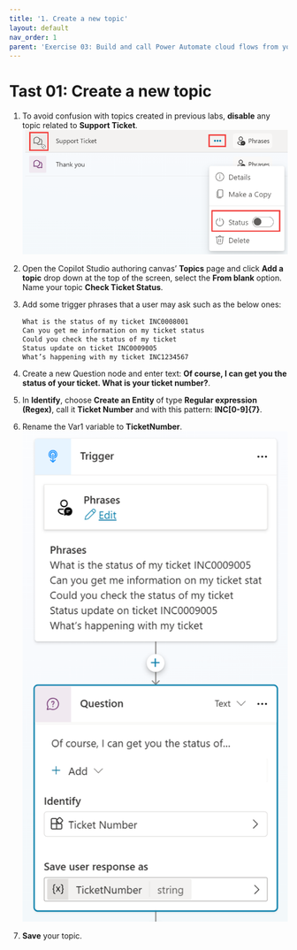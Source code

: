 ```yaml
---
title: '1. Create a new topic'
layout: default
nav_order: 1
parent: 'Exercise 03: Build and call Power Automate cloud flows from your copilot'
---
```


# Tast 01: Create a new topic

1.	To avoid confusion with topics created in previous labs, **disable** any topic related to **Support Ticket**.
  	![A screenshot of a computer Description automatically generated](../../media/e3c5c6bbdd0ecafe94732921901803a3.png)


1.	Open the Copilot Studio authoring canvas’ **Topics** page and click **Add a topic** drop down at the top of the screen, select the **From blank** option. Name your topic **Check Ticket Status**.

1.	Add some trigger phrases that a user may ask such as the below ones:

	```
	What is the status of my ticket INC0008001
	Can you get me information on my ticket status
	Could you check the status of my ticket
	Status update on ticket INC0009005
	What’s happening with my ticket INC1234567
	```


1.	Create a new Question node and enter text: **Of course, I can get you the status of your ticket. What is your ticket number?**.

1.	In **Identify**, choose **Create an Entity** of type **Regular expression (Regex)**, call it **Ticket Number** and with this pattern: **INC[0-9]{7}**.

1.	Rename the Var1 variable to **TicketNumber**.
  	![A screenshot of a chat Description automatically generated](../../media/770d5557bf33ab0ac0839e683ecad3de.png)


1.	**Save** your topic.
